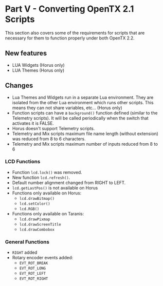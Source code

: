 # Part V - Converting OpenTX 2.1 Scripts

This section also covers some of the requirements for scripts that are necessary for them to function properly under both OpenTX 2.2.

## New features

* LUA Widgets \(Horus only\)
* LUA Themes \(Horus only\)

## Changes

* Lua Themes and Widgets run in a separate Lua environment. They are isolated from the other Lua environment which runs other scripts. This means they can not share variables, etc... \(Horus only\)
* Function scripts can have a `background()` function defined \(similar to the Telemetry scripts\). It will be called periodically when the switch that activates it is FALSE.
* Horus doesn't support Telemetry scripts.
* Telemetry and Mix scripts maximum file name length \(without extension\) was reduced from 8 to 6 characters.
* Telemetry and Mix scripts maximum number of inputs reduced from 8 to 6

### LCD Functions

* Function `lcd.lock()` was removed.
* New function `lcd.refresh()`.
* Default number alignment changed from RIGHT to LEFT.
* `lcd.getLastPos()` is not available on Horus
* Functions only available on Horus:
  * `lcd.drawBitmap()`
  * `lcd.setColor()`
  * `lcd.RGB()`
* Functions only available on Taranis:
  * `lcd.drawPixmap`
  * `lcd.drawScreenTitle`
  * `lcd.drawCombobox`

### General Functions

* `RIGHT` added
* Rotary encoder events added:
  * `EVT_ROT_BREAK`
  * `EVT_ROT_LONG`
  * `EVT_ROT_LEFT`
  * `EVT_ROT_RIGHT`

